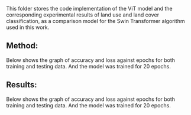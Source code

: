 This folder stores the code implementation of the ViT model and the corresponding experimental results of land use and land cover classification, as a comparison model for the Swin Transformer algorithm used in this work.

## Method:
Below shows the graph of accuracy and loss against epochs for both training and testing data. And the model was trained for 20 epochs.

## Results:
Below shows the graph of accuracy and loss against epochs for both training and testing data. And the model was trained for 20 epochs.
